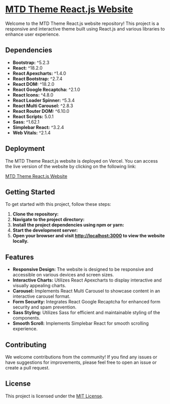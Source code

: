 # [MTD Theme React.js Website](https://mtd-theme.vercel.app)

Welcome to the MTD Theme React.js website repository! This project is a responsive and interactive theme built using React.js and various libraries to enhance user experience.

## Dependencies

- **Bootstrap:** ^5.2.3
- **React:** ^18.2.0
- **React Apexcharts:** ^1.4.0
- **React Bootstrap:** ^2.7.4
- **React DOM:** ^18.2.0
- **React Google Recaptcha:** ^2.1.0
- **React Icons:** ^4.8.0
- **React Loader Spinner:** ^5.3.4
- **React Multi Carousel:** ^2.8.3
- **React Router DOM:** ^6.10.0
- **React Scripts:** 5.0.1
- **Sass:** ^1.62.1
- **Simplebar React:** ^3.2.4
- **Web Vitals:** ^2.1.4

## Deployment

The MTD Theme React.js website is deployed on Vercel. You can access the live version of the website by clicking on the following link:

[MTD Theme React.js Website](https://mtd-theme.vercel.app)

## Getting Started

To get started with this project, follow these steps:

1. **Clone the repository:**
2. **Navigate to the project directory:**
3. **Install the project dependencies using npm or yarn:**
4. **Start the development server:**
5. **Open your browser and visit [http://localhost:3000](http://localhost:3000) to view the website locally.**

## Features

- **Responsive Design:** The website is designed to be responsive and accessible on various devices and screen sizes.
- **Interactive Charts:** Utilizes React Apexcharts to display interactive and visually appealing charts.
- **Carousel:** Implements React Multi Carousel to showcase content in an interactive carousel format.
- **Form Security:** Integrates React Google Recaptcha for enhanced form security and spam prevention.
- **Sass Styling:** Utilizes Sass for efficient and maintainable styling of the components.
- **Smooth Scroll:** Implements Simplebar React for smooth scrolling experience.

## Contributing

We welcome contributions from the community! If you find any issues or have suggestions for improvements, please feel free to open an issue or create a pull request.

## License

This project is licensed under the [MIT License](LICENSE).

